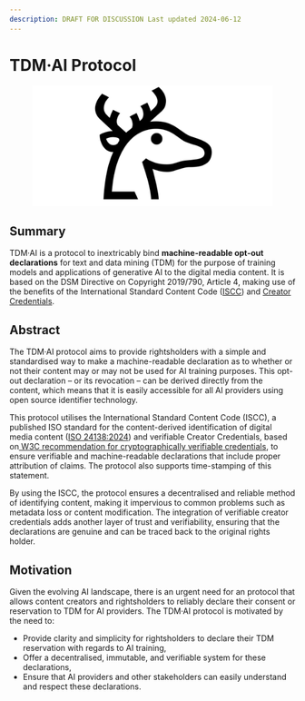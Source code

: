 ```yaml
---
description: DRAFT FOR DISCUSSION Last updated 2024-06-12
---
```


# TDM·AI Protocol

<figure><img src=".gitbook/assets/TDM-AI-LINEAR_B_IDEOGRAM_B104_DEER-1280-640.png" alt=""><figcaption></figcaption></figure>

## Summary

TDM·AI is a protocol to inextricably bind **machine-readable opt-out declarations** for text and data mining (TDM) for the purpose of training models and applications of generative AI to the digital media content. It is based on the DSM Directive on Copyright 2019/790, Article 4, making use of the benefits of the International Standard Content Code ([ISCC](https://iscc.codes)) and [Creator Credentials](https://docs.creatorcredentials.com/).

## Abstract

The TDM·AI protocol aims to provide rightsholders with a simple and standardised way to make a machine-readable declaration as to whether or not their content may or may not be used for AI training purposes. This opt-out declaration – or its revocation – can be derived directly from the content, which means that it is easily accessible for all AI providers using open source identifier technology.

This protocol utilises the International Standard Content Code (ISCC), a published ISO standard for the content-derived identification of digital media content ([ISO 24138:2024](https://www.iso.org/standard/77899.html)) and verifiable Creator Credentials, based on[ W3C recommendation for cryptographically verifiable credentials](https://www.w3.org/TR/vc-data-model-2.0/), to ensure verifiable and machine-readable declarations that include proper attribution of claims. The protocol also supports time-stamping of this statement.

By using the ISCC, the protocol ensures a decentralised and reliable method of identifying content, making it impervious to common problems such as metadata loss or content modification. The integration of verifiable creator credentials adds another layer of trust and verifiability, ensuring that the declarations are genuine and can be traced back to the original rights holder.

## Motivation

Given the evolving AI landscape, there is an urgent need for an protocol that allows content creators and rightsholders to reliably declare their consent or reservation to TDM for AI providers. The TDM·AI protocol is motivated by the need to:

* Provide clarity and simplicity for rightsholders to declare their TDM reservation with regards to AI training,
* Offer a decentralised, immutable, and verifiable system for these declarations,
* Ensure that AI providers and other stakeholders can easily understand and respect these declarations.
